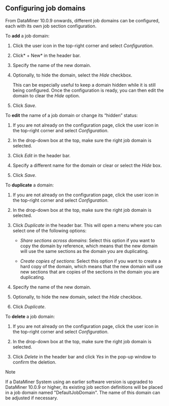 ## Configuring job domains

From DataMiner 10.0.9 onwards, different job domains can be configured, each with its own job section configuration.

To **add** a job domain:

1. Click the user icon in the top-right corner and select *Configuration*.

2. Click* + New* in the header bar.

3. Specify the name of the new domain.

4. Optionally, to hide the domain, select the *Hide* checkbox.

    This can be especially useful to keep a domain hidden while it is still being configured. Once the configuration is ready, you can then edit the domain to clear the *Hide* option.

5. Click *Save*.

To **edit** the name of a job domain or change its “hidden” status:

1. If you are not already on the configuration page, click the user icon in the top-right corner and select *Configuration*.

2. In the drop-down box at the top, make sure the right job domain is selected.

3. Click *Edit* in the header bar.

4. Specify a different name for the domain or clear or select the *Hide* box.

5. Click *Save*.

To **duplicate** a domain:

1. If you are not already on the configuration page, click the user icon in the top-right corner and select *Configuration*.

2. In the drop-down box at the top, make sure the right job domain is selected.

3. Click *Duplicate* in the header bar. This will open a menu where you can select one of the following options:

    - *Share sections across domains*: Select this option if you want to copy the domain by reference, which means that the new domain will use the same sections as the domain you are duplicating.

    - *Create copies of sections*: Select this option if you want to create a hard copy of the domain, which means that the new domain will use new sections that are copies of the sections in the domain you are duplicating.

4. Specify the name of the new domain.

5. Optionally, to hide the new domain, select the *Hide* checkbox.

6. Click *Duplicate*.

To **delete** a job domain:

1. If you are not already on the configuration page, click the user icon in the top-right corner and select *Configuration*.

2. In the drop-down box at the top, make sure the right job domain is selected.

3. Click *Delete* in the header bar and click *Yes* in the pop-up window to confirm the deletion.

> [!NOTE]
> If a DataMiner System using an earlier software version is upgraded to DataMiner 10.0.9 or higher, its existing job section definitions will be placed in a job domain named "DefaultJobDomain". The name of this domain can be adjusted if necessary.
>
